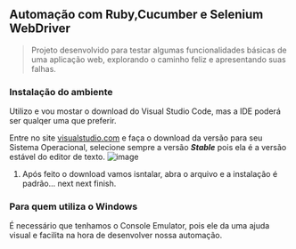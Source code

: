 ## Automação com Ruby,Cucumber e Selenium WebDriver

> Projeto desenvolvido para testar algumas funcionalidades básicas de uma aplicação web, explorando o caminho feliz e 
apresentando suas falhas.

### Instalação do ambiente

Utilizo e vou mostar o download do Visual Studio Code, mas a IDE poderá ser qualqer uma que preferir.

Entre no site [visualstudio.com](https://code.visualstudio.com/) e faça o download da versão para seu Sistema Operacional, selecione
sempre a versão **_Stable_** pois ela é a versão estável do editor de texto.
![image](https://user-images.githubusercontent.com/30832888/63362676-9c5e5400-c348-11e9-8dd9-33eb73536d06.png)


1. Após feito o download vamos isntalar, abra o arquivo e a instalação é padrão... next next finish.

### Para quem utiliza o Windows

É necessário que tenhamos o Console Emulator, pois ele da uma ajuda visual e facilita na hora de desenvolver nossa automação.

